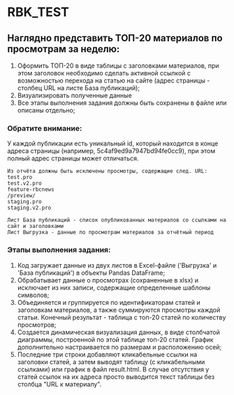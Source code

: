 # RBK_TEST			
									
## Наглядно представить ТОП-20 материалов по просмотрам за неделю:								
1.	Оформить ТОП-20 в виде таблицы с заголовками материалов, при этом заголовок необходимо сделать активной ссылкой с возможностью перехода на статью на сайте (адрес страницы - столбец URL на листе База публикаций);								
2.	Визуализировать полученные данные								
3.	Все этапы выполнения задания должны быть сохранены в файле или описаны отдельно;								
									
### Обратите внимание: 
У каждой публикации есть уникальный id, который находится в конце адреса страницы (например, 5c4af9ed9a7947bd94fe0cc9), при этом полный адрес страницы может отличаться.								
									
	Из отчёта должны быть исключены просмотры, содержащие след. URL: 								
	test.pro								
	test.v2.pro								
	feature-rbcnews								
	/preview/								
	staging.pro								
	staging.v2.pro								
									
	Лист База публикаций - список опубликованных материалов со ссылками на сайт и заголовками								
	Лист Выгрузка - данные по просмотрам материалов за отчётный период								
									
###  Этапы выполнения задания:
1.  Код загружает данные из двух листов в Excel-файле ('Выгрузка' и 'База публикаций') в объекты Pandas DataFrame;
2. Обрабатывает данные о просмотрах (сохраненные в xlsx) и исключает из них записи, содержащие определенные шаблоны символов;
3. Объединяется и группируется по идентификаторам статей и заголовкам материалов, а также суммируются просмотры каждой статьи. Конечный результат - таблица с топ-20 статей по количеству просмотров;
4. Создается динамическая визуализация данных, в виде столбчатой диаграммы, построенной по этой таблице топ-20 статей. График дополнительно настраивается по размерам и расположению осей;
5. Последние три строки добавляют кликабельные ссылки на заголовки статей, а затем выводят таблицу (с кликабельными ссылками) или график в файл result.html. В случае отсутствия у статей ссылок на их адреса просто выводится текст таблицы без столбца "URL к материалу".              
                  
